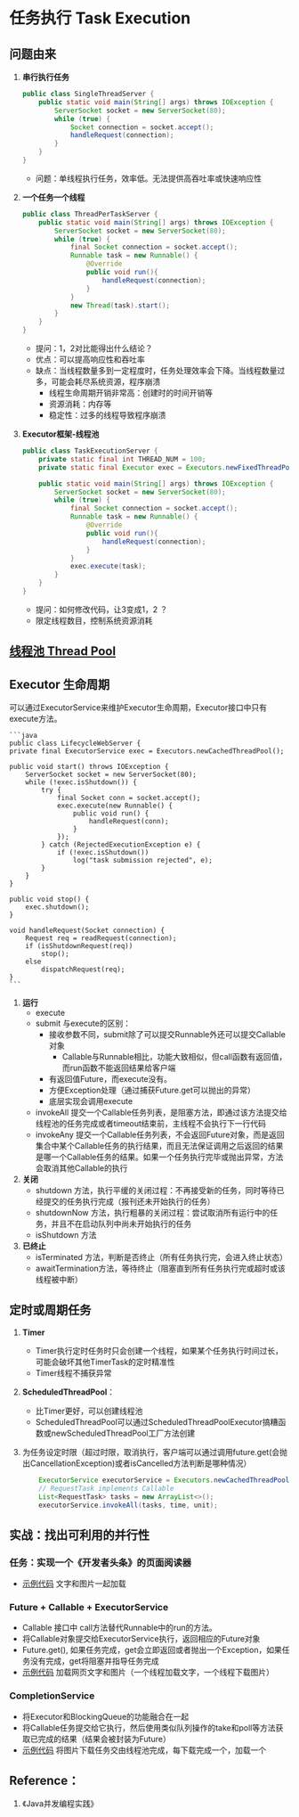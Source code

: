 # 任务执行 Task Execution

## 问题由来
1. **串行执行任务**

    ```java
    public class SingleThreadServer {
        public static void main(String[] args) throws IOException {
            ServerSocket socket = new ServerSocket(80);
            while (true) {
                Socket connection = socket.accept();
                handleRequest(connection);
            }
        }
    }
    ```
   * 问题：单线程执行任务，效率低。无法提供高吞吐率或快速响应性

2. **一个任务一个线程**

    ```java
    public class ThreadPerTaskServer {
        public static void main(String[] args) throws IOException {
            ServerSocket socket = new ServerSocket(80);
            while (true) {
                final Socket connection = socket.accept();
                Runnable task = new Runnable() {
                    @Override
                    public void run(){
                        handleRequest(connection);
                    }
                }
                new Thread(task).start();
            }
        }
    }
    ```
    * 提问：1，2对比能得出什么结论？
    * 优点：可以提高响应性和吞吐率
    * 缺点：当线程数量多到一定程度时，任务处理效率会下降。当线程数量过多，可能会耗尽系统资源，程序崩溃
        - 线程生命周期开销非常高：创建时的时间开销等
        - 资源消耗：内存等
        - 稳定性：过多的线程导致程序崩溃

3. **Executor框架-线程池**

    ```java
    public class TaskExecutionServer {
        private static final int THREAD_NUM = 100;
        private static final Executor exec = Executors.newFixedThreadPool(THREAD_NUM);

        public static void main(String[] args) throws IOException {
            ServerSocket socket = new ServerSocket(80);
            while (true) {
                final Socket connection = socket.accept();
                Runnable task = new Runnable() {
                    @Override
                    public void run(){
                        handleRequest(connection);
                    }
                }
                exec.execute(task);
            }
        }
    }
    ```
    * 提问：如何修改代码，让3变成1，2 ？
    * 限定线程数目，控制系统资源消耗

## [线程池 Thread Pool](https://github.com/superstarchenxin/JavaConcurrencyInPractice/tree/master/src/main/java/multithread/pool)


## Executor 生命周期
可以通过ExecutorService来维护Executor生命周期，Executor接口中只有execute方法。

    ```java
    public class LifecycleWebServer {
    private final ExecutorService exec = Executors.newCachedThreadPool();

    public void start() throws IOException {
        ServerSocket socket = new ServerSocket(80);
        while (!exec.isShutdown()) {
            try {
                final Socket conn = socket.accept();
                exec.execute(new Runnable() {
                    public void run() {
                        handleRequest(conn);
                    }
                });
            } catch (RejectedExecutionException e) {
                if (!exec.isShutdown())
                    log("task submission rejected", e);
            }
        }
    }

    public void stop() {
        exec.shutdown();
    }

    void handleRequest(Socket connection) {
        Request req = readRequest(connection);
        if (isShutdownRequest(req))
            stop();
        else
            dispatchRequest(req);
    }
    ```

1. **运行**
    * execute
    * submit 与execute的区别：
        - 接收参数不同，submit除了可以提交Runnable外还可以提交Callable对象
            + Callable与Runnable相比，功能大致相似，但call函数有返回值，而run函数不能返回结果给客户端
        - 有返回值Future，而execute没有。
        - 方便Exception处理（通过捕获Future.get可以抛出的异常）
        - 底层实现会调用execute
    * invokeAll 提交一个Callable任务列表，是阻塞方法，即通过该方法提交给线程池的任务完成或者timeout结束前，主线程不会执行下一行代码
    * invokeAny 提交一个Callable任务列表，不会返回Future对象，而是返回集合中某个Callable任务的执行结果，而且无法保证调用之后返回的结果是哪一个Callable任务的结果。如果一个任务执行完毕或抛出异常，方法会取消其他Callable的执行
2. **关闭**
    * shutdown 方法，执行平缓的关闭过程：不再接受新的任务，同时等待已经提交的任务执行完成（报刊还未开始执行的任务）
    * shutdownNow 方法，执行粗暴的关闭过程：尝试取消所有运行中的任务，并且不在启动队列中尚未开始执行的任务
    * isShutdown 方法
3. **已终止**
    * isTerminated 方法，判断是否终止（所有任务执行完，会进入终止状态）
    * awaitTermination方法，等待终止（阻塞直到所有任务执行完或超时或该线程被中断）
     
    

## 定时或周期任务
1. **Timer**
    * Timer执行定时任务时只会创建一个线程，如果某个任务执行时间过长，可能会破坏其他TimerTask的定时精准性
    * Timer线程不捕获异常
2. **ScheduledThreadPool**：
    * 比Timer更好，可以创建线程池
    * ScheduledThreadPool可以通过ScheduledThreadPoolExecutor搞糟函数或newScheduledThreadPool工厂方法创建
3. 为任务设定时限（超过时限，取消执行，客户端可以通过调用future.get(会抛出CancellationException)或者isCancelled方法判断是哪种情况）

    ```java
        ExecutorService executorService = Executors.newCachedThreadPool();
        // RequestTask implements Callable
        List<RequestTask> tasks = new ArrayList<>();
        executorService.invokeAll(tasks, time, unit);
    ```

## 实战：找出可利用的并行性
### 任务：实现一个《开发者头条》的页面阅读器
* [示例代码](SingleThreadRenderer.java) 文字和图片一起加载

### Future + Callable + ExecutorService
* Callable 接口中 call方法替代Runnable中的run的方法。
* 将Callable对象提交给ExecutorService执行，返回相应的Future对象
* Future.get(), 如果任务完成，get会立即返回或者抛出一个Exception，如果任务没有完成，get将阻塞并指导任务完成
* [示例代码](FutureRenderer.java) 加载网页文字和图片（一个线程加载文字，一个线程下载图片）

### CompletionService
* 将Executor和BlockingQueue的功能融合在一起
* 将Callable任务提交给它执行，然后使用类似队列操作的take和poll等方法获取已完成的结果（结果会被封装为Future）
* [示例代码](Render.java) 将图片下载任务交由线程池完成，每下载完成一个，加载一个


## Reference：
1. 《Java并发编程实践》
